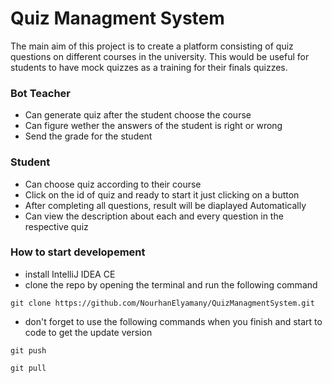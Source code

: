  # Quiz Managment System
 
The main aim of this project is to create a platform consisting of quiz questions on different courses in the university. This would be useful for students to have mock quizzes as a training for their finals quizzes. 

### Bot Teacher

 * Can generate quiz after the student choose the course
 * Can figure wether the answers of the student is right or wrong
 * Send the grade for the student
 
### Student

 * Can choose quiz according to their course
 * Click on the id of quiz and ready to start it just clicking on a button
 * After completing all questions, result will be diaplayed Automatically
 * Can view the description about each and every question in the respective quiz




### How to start developement

 - install IntelliJ IDEA CE 
 - clone the repo by opening the terminal and run the following command
 
 `git clone https://github.com/NourhanElyamany/QuizManagmentSystem.git`
 
 - don't forget to use the following commands when you finish and start to code to get the update version
 
 `git push`
 
 `git pull`


 
 

